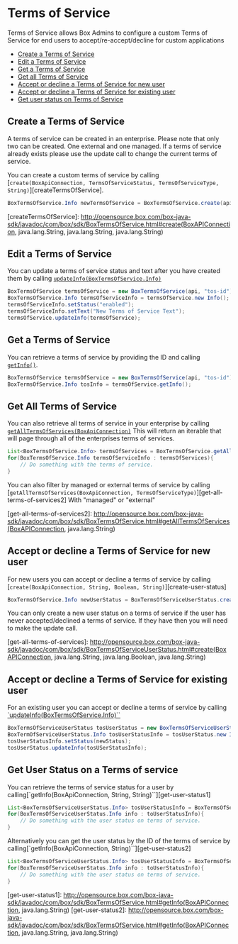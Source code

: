 Terms of Service
================

Terms of Service allows Box Admins to configure a custom Terms of Service for end users to
accept/re-accept/decline for custom applications

* [Create a Terms of Service](#create-a-terms-of-service)
* [Edit a Terms of Service](#edit-a-terms-of-service)
* [Get a Terms of Service](#get-a-terms-of-service)
* [Get all Terms of Service](#get-all-terms-of-service)
* [Accept or decline a Terms of Service for new user](#accept-or-decline-a-terms-of-service-for-new-user)
* [Accept or decline a Terms of Service for existing user](#accept-or-decline-a-terms-service-for-existing-user)
* [Get user status on Terms of Service](#get-user-status-on-terms-of-service)

Create a Terms of Service
-------------------------

A terms of service can be created in an enterprise. Please note that only two can be created. One external
and one managed. If a terms of service already exists please use the update call to change the current
terms of service.

You can create a custom terms of service by calling [`create(BoxApiConnection, TermsOfServiceStatus,
TermsOfServiceType, String)`][createTermsOfService].

```java
BoxTermsOfService.Info newTermsOfService = BoxTermsOfService.create(api, "tos-status", "tos-type", "tos-text");
```

[createTermsOfService]: http://opensource.box.com/box-java-sdk/javadoc/com/box/sdk/BoxTermsOfService.html#create(BoxAPIConnection, java.lang.String, java.lang.String, java.lang.String)

Edit a Terms of Service
-----------------------

You can update a terms of service status and text after you have created them by calling
[`updateInfo(BoxTermsOfService.Info)`][update-terms-of-service]

```java
BoxTermsOfService termsOfService = new BoxTermsOfService(api, "tos-id");
BoxTermsOfService.Info termsOfServiceInfo = termsOfService.new Info();
termsOfServiceInfo.setStatus("enabled");
termsOfServiceInfo.setText("New Terms of Service Text");
termsOfService.updateInfo(termsOfService);
```

[update-terms-of-service]: http://opensource.box.com/box-java-sdk/javadoc/com/box/sdk/BoxTermsOfService.html#updateInfo(BoxTermsOfService.Info)

Get a Terms of Service
----------------------

You can retrieve a terms of service by providing the ID and calling [`getInfo()`][getTermsOfServiceInfo].

```java
BoxTermsOfService termsOfService = new BoxTermsOfService(api, "tos-id");
BoxTermsOfService.Info tosInfo = termsOfService.getInfo();
```

[getTermsOfServiceInfo]: http://opensource.box.com/box-java-sdk/javadoc/com/box/sdk/BoxTermsOfService.html#getInfo()

Get All Terms of Service
------------------------

You can also retrieve all terms of service in your enterprise by calling [`getAllTermsOfServices(BoxApiConnection)`][get-all-terms-of-services1]
This will return an iterable that will page through all of the enterprises terms of services.

```java
List<BoxTermsOfService.Info> termsOfServices = BoxTermsOfService.getAllTermsOfServices(BoxApiConnection api);
for(BoxTermsOfService.Info termsOfServiceInfo : termsOfServices){
    // Do something with the terms of service.
}
```

You can also filter by managed or external terms of service by calling [`getAllTermsOfServices(BoxApiConnection, TermsOfServiceType)`][get-all-terms-of-services2]
With "managed" or "external"

[get-all-terms-of-services1]: http://opensource.box.com/box-java-sdk/javadoc/com/box/sdk/BoxTermsOfService.html#getAllTermsOfServices(BoxAPIConnection)
[get-all-terms-of-services2]: http://opensource.box.com/box-java-sdk/javadoc/com/box/sdk/BoxTermsOfService.html#getAllTermsOfServices(BoxAPIConnection, java.lang.String)


Accept or decline a Terms of Service for new user
-------------------------------------------------

For new users you can accept or decline a terms of service by calling [`create(BoxApiConnection, String, Boolean, String)`][create-user-status]

```java
BoxTermsOfService.Info newUserStatus = BoxTermsOfServiceUserStatus.create(api, "tos-id", true, "user-id");
```

You can only create a new user status on a terms of service if the user has never accepted/declined a terms of service.
If they have then you will need to make the update call.

[get-all-terms-of-services]: http://opensource.box.com/box-java-sdk/javadoc/com/box/sdk/BoxTermsOfServiceUserStatus.html#create(BoxAPIConnection, java.lang.String, java.lang.Boolean, java.lang.String)

Accept or decline a Terms of Service for existing user
------------------------------------------------------

For an existing user you can accept or decline a terms of service by calling [`updateInfo(BoxTermsOfService.Info)``][update-user-status]

```java
BoxTermsOfServiceUserStatus tosUserStatus = new BoxTermsOfServiceUserStatus(api, "tos-user-status-id");
BoxTermOfServiceUserStatus.Info tosUserStatusInfo = tosUserStatus.new Info();
tosUserStatusInfo.setStatus(newStatus);
tosUserStatus.updateInfo(tosUSerStatusInfo);
```

[update-user-status]: http://opensource.box.com/box-java-sdk/javadoc/com/box/sdk/BoxTermsOfServiceUserStatus.html#updateInfo(BoxTermsOfServiceUserStatus.Info)

Get User Status on a Terms of service
-------------------------------------

You can retrieve the terms of service status for a user by calling[`getInfo(BoxApiConnection, String, String)``][get-user-status1]

```java
List<BoxTermsOfServiceUserStatus.Info> tosUserStatusInfo = BoxTermsOfServiceUserStatus.getInfo(api, "tos-id", "user-id");
for(BoxTermsOfServiceUserStatus.Info info : toUserStatusInfo){
    // Do something with the user status on terms of service.
}
```

Alternatively you can get the user status by the ID of the terms of service by calling[`getInfo(BoxApiConnection, String)``][get-user-status2]

```java
List<BoxTermsOfServiceUserStatus.Info> tosUserStatusInfo = BoxTermsOfServiceUserStatus.getInfo(api, "tos-id");
for(BoxTermsOfServiceUserStatus.Info info : toUserStatusInfo){
    // Do something with the user status on terms of service.
}
```
[get-user-status1]: http://opensource.box.com/box-java-sdk/javadoc/com/box/sdk/BoxTermsOfService.html#getInfo(BoxAPIConnection, java.lang.String)
[get-user-status2]: http://opensource.box.com/box-java-sdk/javadoc/com/box/sdk/BoxTermsOfService.html#getInfo(BoxAPIConnection, java.lang.String, java.lang.String)
